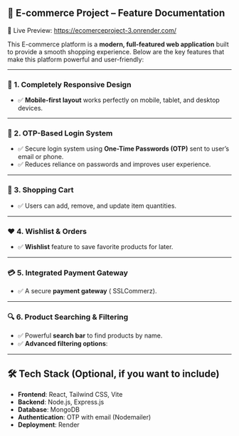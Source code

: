
## 🚀 E-commerce Project – Feature Documentation

🔗 Live Preview: https://ecomerceproject-3.onrender.com/

This E-commerce platform is a **modern, full-featured web application** built to provide a smooth shopping experience. Below are the key features that make this platform powerful and user-friendly:

---

### 📱 1. Completely Responsive Design

- ✅ **Mobile-first layout** works perfectly on mobile, tablet, and desktop devices.

---

### 🔐 2. OTP-Based Login System

- ✅ Secure login system using **One-Time Passwords (OTP)** sent to user’s email or phone.
- ✅ Reduces reliance on passwords and improves user experience.


---

### 🛒 3. Shopping Cart

- ✅ Users can add, remove, and update item quantities.

---

### ❤️ 4. Wishlist & Orders

- ✅ **Wishlist** feature to save favorite products for later.


---

### 💳 5. Integrated Payment Gateway

- ✅ A secure **payment gateway** ( SSLCommerz).


---

### 🔍 6. Product Searching & Filtering

- ✅ Powerful **search bar** to find products by name.
- ✅ **Advanced filtering options**:

---

## 🛠️ Tech Stack (Optional, if you want to include)

- **Frontend**: React, Tailwind CSS, Vite
- **Backend**: Node.js, Express.js
- **Database**: MongoDB
- **Authentication**: OTP with email (Nodemailer)
- **Deployment**: Render 

